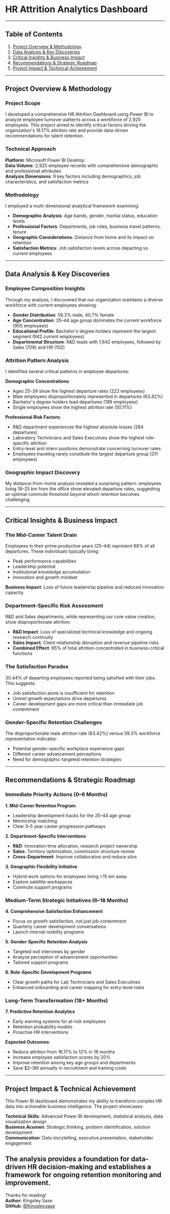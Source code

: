 # HR Attrition Analytics Dashboard  
---

## Table of Contents
1. [Project Overview & Methodology](#project-overview--methodology)  
2. [Data Analysis & Key Discoveries](#data-analysis--key-discoveries)  
3. [Critical Insights & Business Impact](#critical-insights--business-impact)  
4. [Recommendations & Strategic Roadmap](#recommendations--strategic-roadmap)  
5. [Project Impact & Technical Achievement](#project-impact--technical-achievement)

---

## Project Overview & Methodology

### Project Scope

I developed a comprehensive HR Attrition Dashboard using Power BI to analyze employee turnover patterns across a workforce of 2,925 employees. This project aimed to identify critical factors driving the organization's 16.17% attrition rate and provide data-driven recommendations for talent retention.

### Technical Approach

**Platform**: Microsoft Power BI Desktop  
**Data Volume**: 2,925 employee records with comprehensive demographic and professional attributes  
**Analysis Dimensions**: 9 key factors including demographics, job characteristics, and satisfaction metrics

### Methodology

I employed a multi-dimensional analytical framework examining:
- **Demographic Analysis**: Age bands, gender, marital status, education levels  
- **Professional Factors**: Departments, job roles, business travel patterns, tenure  
- **Geographic Considerations**: Distance from home and its impact on retention  
- **Satisfaction Metrics**: Job satisfaction levels across departing vs. current employees

---

## Data Analysis & Key Discoveries

### Employee Composition Insights

Through my analysis, I discovered that our organization maintains a diverse workforce with current employees showing:
- **Gender Distribution**: 59.3% male, 40.7% female  
- **Age Concentration**: 35–44 age group dominates the current workforce (905 employees)  
- **Educational Profile**: Bachelor's degree holders represent the largest segment (942 current employees)  
- **Departmental Structure**: R&D leads with 1,642 employees, followed by Sales (708) and HR (102)

### Attrition Pattern Analysis

I identified several critical patterns in employee departures:

**Demographic Concentrations**:
- Ages 25–34 show the highest departure rates (223 employees)  
- Male employees disproportionately represented in departures (63.42%)  
- Bachelor's degree holders lead departures (199 employees)  
- Single employees show the highest attrition rate (50.11%)

**Professional Risk Factors**:
- R&D department experiences the highest absolute losses (264 departures)  
- Laboratory Technicians and Sales Executives show the highest role-specific attrition  
- Entry-level and intern positions demonstrate concerning turnover rates  
- Employees traveling rarely constitute the largest departure group (311 employees)

### Geographic Impact Discovery

My distance-from-home analysis revealed a surprising pattern: employees living 18–25 km from the office show elevated departure rates, suggesting an optimal commute threshold beyond which retention becomes challenging.

---

## Critical Insights & Business Impact

### The Mid-Career Talent Drain

Employees in their prime productive years (25–44) represent 68% of all departures. These individuals typically bring:
- Peak performance capabilities  
- Leadership potential  
- Institutional knowledge accumulation  
- Innovation and growth mindset  

**Business Impact**: Loss of future leadership pipeline and reduced innovation capacity.

### Department-Specific Risk Assessment

R&D and Sales departments, while representing our core value creation, show disproportionate attrition:
- **R&D Impact**: Loss of specialized technical knowledge and ongoing research continuity  
- **Sales Impact**: Client relationship disruption and revenue pipeline risks  
- **Combined Effect**: 95% of total attrition concentrated in business-critical functions

### The Satisfaction Paradox

30.44% of departing employees reported being satisfied with their jobs. This suggests:
- Job satisfaction alone is insufficient for retention  
- Unmet growth expectations drive departures  
- Career development gaps are more critical than immediate job contentment

### Gender-Specific Retention Challenges

The disproportionate male attrition rate (63.42%) versus 59.3% workforce representation indicates:
- Potential gender-specific workplace experience gaps  
- Different career advancement perceptions  
- Need for demographic-targeted retention strategies

---

## Recommendations & Strategic Roadmap

### Immediate Priority Actions (0–6 Months)

**1. Mid-Career Retention Program**
- Leadership development tracks for the 25–44 age group  
- Mentorship matching  
- Clear 3–5 year career progression pathways

**2. Department-Specific Interventions**
- **R&D**: Innovation time allocation, research project ownership  
- **Sales**: Territory optimization, commission structure review  
- **Cross-Department**: Improve collaboration and reduce silos

**3. Geographic Flexibility Initiative**
- Hybrid work options for employees living >15 km away  
- Explore satellite workspaces  
- Commute support programs

### Medium-Term Strategic Initiatives (6–18 Months)

**4. Comprehensive Satisfaction Enhancement**
- Focus on growth satisfaction, not just job contentment  
- Quarterly career development conversations  
- Launch internal mobility programs

**5. Gender-Specific Retention Analysis**
- Targeted exit interviews by gender  
- Analyze perception of advancement opportunities  
- Tailored support programs

**6. Role-Specific Development Programs**
- Clear growth paths for Lab Technicians and Sales Executives  
- Enhanced onboarding and career mapping for entry-level roles

### Long-Term Transformation (18+ Months)

**7. Predictive Retention Analytics**
- Early warning systems for at-risk employees  
- Retention probability models  
- Proactive HR interventions  

**Expected Outcomes**:
- Reduce attrition from 16.17% to 12% in 18 months  
- Increase employee satisfaction scores by 20%  
- Improve retention among key age groups and departments  
- Save $2–3M annually in recruitment and training costs

---

## Project Impact & Technical Achievement

This Power BI dashboard demonstrates my ability to transform complex HR data into actionable business intelligence. The project showcases:

**Technical Skills**: Advanced Power BI development, statistical analysis, data visualization design  
**Business Acumen**: Strategic thinking, problem identification, solution development  
**Communication**: Data storytelling, executive presentation, stakeholder engagement

The analysis provides a foundation for data-driven HR decision-making and establishes a framework for ongoing retention monitoring and improvement.
---
Thanks for reading!  
**Author:** Kingsley Sase  
**GitHub:** [@Kingsleysase](https://github.com/Kingsleysase)

